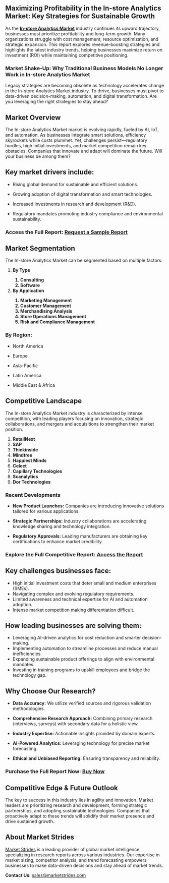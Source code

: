<h2>Maximizing Profitability in the In-store Analytics Market: Key Strategies for Sustainable Growth</h2>
<p>As the <a href=https://marketstrides.com/report/in-store-analytics-market><strong style=""font-size: 11px;"">In-store Analytics Market</strong></a> industry continues its upward trajectory, businesses must prioritize profitability and long-term growth. Many organizations struggle with cost management, resource optimization, and strategic expansion. This report explores revenue-boosting strategies and highlights the latest industry trends, helping businesses maximize return on investment (ROI) while maintaining competitive positioning.</p>
<h3>Market Shake-Up: Why Traditional Business Models No Longer Work in In-store Analytics Market</h3>
<p>Legacy strategies are becoming obsolete as technology accelerates change in the In-store Analytics Market industry. To thrive, businesses must pivot to data-driven decision-making, automation, and digital transformation. Are you leveraging the right strategies to stay ahead?</p>
<h2>Market Overview</h2>
<p>The In-store Analytics Market market is evolving rapidly, fueled by AI, IoT, and automation. As businesses integrate smart solutions, efficiency skyrockets while costs plummet. Yet, challenges persist&mdash;regulatory hurdles, high initial investments, and market competition remain key obstacles. Companies that innovate and adapt will dominate the future. Will your business be among them?</p>
<h2>Key market drivers include:</h2>
<ul>
<li>
<p>Rising global demand for sustainable and efficient solutions.</p>
</li>
<li>
<p>Growing adoption of digital transformation and smart technologies.</p>
</li>
<li>
<p>Increased investments in research and development (R&amp;D).</p>
</li>
<li>
<p>Regulatory mandates promoting industry compliance and environmental sustainability.</p>
</li>
</ul>
<h3><strong>Access the Full Report:</strong>&nbsp;<a href=https://marketstrides.com/request-sample/in-store-analytics-market>Request a Sample Report</a></h3>
<h2>Market Segmentation</h2>
<p>The In-store Analytics Market can be segmented based on multiple factors:</p>
<p><strong><ol><li>By Type<ol><li>Consulting</li><li>Software</li></ol></li><li>By Application<ol><li>Marketing Management</li><li>Customer Management</li><li>Merchandising Analysis</li><li>Store Operations Management</li><li>Risk and Compliance Management</li></ol></li></ol></strong></p>
<h3>By Region:</h3>
<ul>
<li>
<p>North America</p>
</li>
<li>
<p>Europe</p>
</li>
<li>
<p>Asia-Pacific</p>
</li>
<li>
<p>Latin America</p>
</li>
<li>
<p>Middle East &amp; Africa</p>
</li>
</ul>
<h2>Competitive Landscape</h2>
<p>The In-store Analytics Market industry is characterized by intense competition, with leading players focusing on innovation, strategic collaborations, and mergers and acquisitions to strengthen their market position.</p>
<p><strong><ol><li>RetailNext</li><li>SAP</li><li>Thinkinside</li><li>Mindtree</li><li>Happiest Minds</li><li>Celect</li><li>Capillary Technologies</li><li>Scanalytics</li><li>Dor Technologies</li></ol></strong></p>
<h3>Recent Developments</h3>
<ul>
<li>
<p><strong>New Product Launches:</strong>&nbsp;Companies are introducing innovative solutions tailored for various applications.</p>
</li>
<li>
<p><strong>Strategic Partnerships:</strong>&nbsp;Industry collaborations are accelerating knowledge sharing and technology integration.</p>
</li>
<li>
<p><strong>Regulatory Approvals:</strong>&nbsp;Leading manufacturers are obtaining key certifications to enhance market credibility.</p>
</li>
</ul>
<h3><strong>Explore the Full Competitive Report</strong>:&nbsp;<a href=https://marketstrides.com/report/in-store-analytics-market>Access the Report</a></h3>
<h2>Key challenges businesses face:</h2>
<ul>
<li>High initial investment costs that deter small and medium enterprises (SMEs).</li>
<li>Navigating complex and evolving regulatory requirements.</li>
<li>Limited awareness and technical expertise for AI and automation adoption.</li>
<li>Intense market competition making differentiation difficult.</li>
</ul>
<h2>How leading businesses are solving them:</h2>
<ul>
<li>Leveraging AI-driven analytics for cost reduction and smarter decision-making.</li>
<li>Implementing automation to streamline processes and reduce manual inefficiencies.</li>
<li>Expanding sustainable product offerings to align with environmental mandates.</li>
<li>Investing in training programs to upskill employees and bridge the technology gap.</li>
</ul>
<h2>Why Choose Our Research?</h2>
<ul>
<li>
<p><strong>Data Accuracy:</strong>&nbsp;We utilize verified sources and rigorous validation methodologies.</p>
</li>
<li>
<p><strong>Comprehensive Research Approach:</strong>&nbsp;Combining primary research (interviews, surveys) with secondary data for a holistic view.</p>
</li>
<li>
<p><strong>Industry Expertise:</strong>&nbsp;Actionable insights provided by domain experts.</p>
</li>
<li>
<p><strong>AI-Powered Analytics:</strong>&nbsp;Leveraging technology for precise market forecasting.</p>
</li>
<li>
<p><strong>Ethical and Unbiased Reporting:</strong>&nbsp;Ensuring transparency and reliability.</p>
</li>
</ul>
<h3><strong>Purchase the Full Report Now:</strong>&nbsp;<a href=https://marketstrides.com/buyNow/in-store-analytics-market?price=single_price>Buy Now</a></h3>
<h2>Competitive Edge &amp; Future Outlook</h2>
<p>The key to success in this industry lies in agility and innovation. Market leaders are prioritizing research and development, forming strategic partnerships, and adopting sustainable technologies. Companies that proactively adapt to these trends will solidify their market presence and drive sustained growth.</p>
<h2>About Market Strides</h2>
<p><a href=https://marketstrides.com/>Market Strides</a>&nbsp;is a leading provider of global market intelligence, specializing in research reports across various industries. Our expertise in market sizing, competitor analysis, and trend forecasting empowers businesses to make data-driven decisions and stay ahead of market trends.</p>
<p><strong>Contact Us:</strong>&nbsp;<a href=mailto:sales@marketstrides.com>sales@marketstrides.com</a></p>

